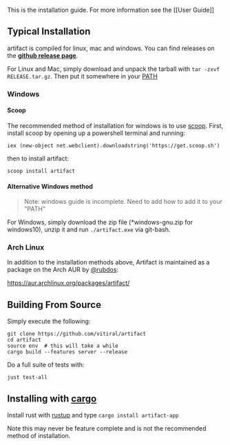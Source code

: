 This is the installation guide. For more information see the [[User Guide]]

## Typical Installation
artifact is compiled for linux, mac and windows. You can find releases on the
**[github release page](https://github.com/vitiral/artifact/releases)**.

For Linux and Mac, simply download and unpack the tarball with
`tar -zxvf RELEASE.tar.gz`. Then put it somewhere in your [PATH][10]

[10]: http://unix.stackexchange.com/questions/26047/how-to-correctly-add-a-path-to-path

### Windows

#### Scoop
The recommended method of installation for windows is to use [scoop](https://github.com/lukesampson/scoop).
First, install scoop by opening up a powershell terminal and running:

```
iex (new-object net.webclient).downloadstring('https://get.scoop.sh')
```

then to install artifact:

```
scoop install artifact
```

#### Alternative Windows method

> Note: windows guide is incomplete. Need to add how to add it to your "PATH"

For Windows, simply download the zip file (\*windows-gnu.zip for windows10),
unzip it and run `./artifact.exe` via git-bash.

### Arch Linux
In addition to the installation methods above, Artifact is maintained as a
package on the Arch AUR by [@rubdos][4]:

https://aur.archlinux.org/packages/artifact/

## Building From Source
Simply execute the following:
```
git clone https://github.com/vitiral/artifact
cd artifact
source env  # this will take a while
cargo build --features server --release
```

Do a full suite of tests with:
```
just test-all
```

## Installing with [cargo](https://github.com/rust-lang/cargo)

Install rust with [rustup](https://github.com/rust-lang-nursery/rustup.rs) and
type `cargo install artifact-app`

Note this may never be feature complete and is not the recommended method of
installation.

[1]: https://github.com/vitiral/artifact
[2]: https://github.com/vitiral/artifact/blob/master/docs/ExportingHtml.md
[3]: https://github.com/vitiral/artifact/tree/server
[4]: https://github.com/rubdos
